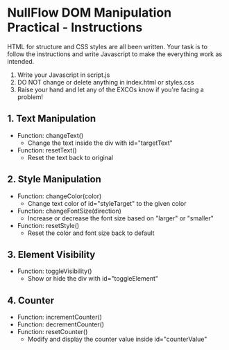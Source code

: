 # NullFlow DOM Manipulation Practical - Instructions

HTML for structure and CSS styles are all been written. Your task is to follow the instructions and write Javascript
to make the everything work as intended.

1. Write your Javascript in script.js
2. DO NOT change or delete anything in index.html or styles.css
3. Raise your hand and let any of the EXCOs know if you're facing a problem!

## 1. Text Manipulation
- Function: changeText()
  - Change the text inside the div with id="targetText"
- Function: resetText()
  - Reset the text back to original

## 2. Style Manipulation
- Function: changeColor(color)
  - Change text color of id="styleTarget" to the given color
- Function: changeFontSize(direction)
  - Increase or decrease the font size based on "larger" or "smaller"
- Function: resetStyle()
  - Reset the color and font size back to default

## 3. Element Visibility
- Function: toggleVisibility()
  - Show or hide the div with id="toggleElement"

## 4. Counter
- Function: incrementCounter()
- Function: decrementCounter()
- Function: resetCounter()
  - Modify and display the counter value inside id="counterValue"